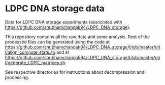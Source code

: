 # LDPC DNA storage data
Data for LDPC DNA storage experiments (associated with https://github.com/shubhamchandak94/LDPC_DNA_storage).

This repository contains all the raw data and some analysis. Rest of the processed files can be generated using the code at https://github.com/shubhamchandak94/LDPC_DNA_storage/blob/master/util/align_compute_stats.sh and at https://github.com/shubhamchandak94/LDPC_DNA_storage/blob/master/util/generate_LDPC_matrices.sh.

See respective directories for instructions about decompression and processing.
